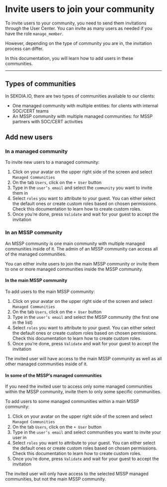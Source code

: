 # Invite users to join your community

To invite users to your community, you need to send them invitations through the User Center. You can invite as many users as needed if you have the role `manage_member`. 

However, depending on the type of community you are in, the invitation process can differ. 

In this documentation, you will learn how to add users in these communities.

---

## Types of communities

In SEKOIA.IO, there are two types of communities available to our clients: 

- One managed community with multiple entities: for clients with internal SOC/CERT teams
- An MSSP community with multiple managed communities: for MSSP partners with SOC/CERT activities

## Add new users

### In a managed community

To invite new users to a managed community:

1. Click on your avatar on the upper right side of the screen and select `Managed Communities`
2. On the tab `Users`, click on the `+ User` button
3. Type in the `user’s email` and select the `community` you want to invite them in
4. Select `roles` you want to attribute to your guest. You can either select the default ones or create custom roles based on chosen permissions. Check this documentation to learn how to create custom roles. 
5. Once you’re done, press `Validate` and wait for your guest to accept the invitation

### In an MSSP community

An MSSP community is one main community with multiple managed communities inside of it. The admin of an MSSP community can access all of the managed communities.

You can either invite users to join the main MSSP community or invite them to one or more managed communities inside the MSSP community. 

#### In the main MSSP community

To add users to the main MSSP community: 

1. Click on your avatar on the upper right side of the screen and select `Managed Communities`
2. On the tab `Users`, click on the `+ User` button
3. Type in the `user’s email` and select the MSSP community (the first one in the list) 
4. Select `roles` you want to attribute to your guest. You can either select the default ones or create custom roles based on chosen permissions. Check this documentation to learn how to create custom roles. 
5. Once you’re done, press `Validate` and wait for your guest to accept the invitation

The invited user will have access to the main MSSP community as well as all other managed communities inside of it. 

#### In some of the MSSP’s managed communities

If you need the invited user to access only some managed communities within the MSSP community, invite them to only some specific communities. 

To add users to some managed communities within a main MSSP community: 

1. Click on your avatar on the upper right side of the screen and select `Managed Communities`
2. On the tab `Users`, click on the `+ User` button
3. Type in the `user’s email` and select communities you want to invite your user in
4. Select `roles` you want to attribute to your guest. You can either select the default ones or create custom roles based on chosen permissions. Check this documentation to learn how to create custom roles. 
5. Once you’re done, press `Validate` and wait for your guest to accept the invitation

The invited user will only have access to the selected MSSP managed communities, but not the main MSSP community.
